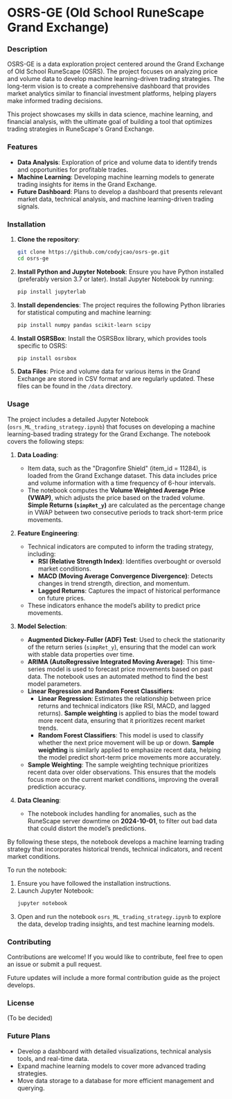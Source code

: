
# OSRS-GE (Old School RuneScape Grand Exchange)

### Description
OSRS-GE is a data exploration project centered around the Grand Exchange of Old School RuneScape (OSRS). The project focuses on analyzing price and volume data to develop machine learning-driven trading strategies. The long-term vision is to create a comprehensive dashboard that provides market analytics similar to financial investment platforms, helping players make informed trading decisions.

This project showcases my skills in data science, machine learning, and financial analysis, with the ultimate goal of building a tool that optimizes trading strategies in RuneScape's Grand Exchange.

### Features
- **Data Analysis**: Exploration of price and volume data to identify trends and opportunities for profitable trades.
- **Machine Learning**: Developing machine learning models to generate trading insights for items in the Grand Exchange.
- **Future Dashboard**: Plans to develop a dashboard that presents relevant market data, technical analysis, and machine learning-driven trading signals.

### Installation

1. **Clone the repository**:
   ```bash
   git clone https://github.com/codyjcao/osrs-ge.git
   cd osrs-ge
   ```

2. **Install Python and Jupyter Notebook**:
   Ensure you have Python installed (preferably version 3.7 or later). Install Jupyter Notebook by running:
   ```bash
   pip install jupyterlab
   ```

3. **Install dependencies**:
   The project requires the following Python libraries for statistical computing and machine learning:
   ```bash
   pip install numpy pandas scikit-learn scipy
   ```

4. **Install OSRSBox**:
   Install the OSRSBox library, which provides tools specific to OSRS:
   ```bash
   pip install osrsbox
   ```

5. **Data Files**:
   Price and volume data for various items in the Grand Exchange are stored in CSV format and are regularly updated. These files can be found in the `/data` directory.

### Usage

The project includes a detailed Jupyter Notebook (`osrs_ML_trading_strategy.ipynb`) that focuses on developing a machine learning-based trading strategy for the Grand Exchange. The notebook covers the following steps:

1. **Data Loading**:
   - Item data, such as the "Dragonfire Shield" (item_id = 11284), is loaded from the Grand Exchange dataset. This data includes price and volume information with a time frequency of 6-hour intervals.
   - The notebook computes the **Volume Weighted Average Price (VWAP)**, which adjusts the price based on the traded volume. **Simple Returns (`simpRet_y`)** are calculated as the percentage change in VWAP between two consecutive periods to track short-term price movements.

2. **Feature Engineering**:
   - Technical indicators are computed to inform the trading strategy, including:
     - **RSI (Relative Strength Index)**: Identifies overbought or oversold market conditions.
     - **MACD (Moving Average Convergence Divergence)**: Detects changes in trend strength, direction, and momentum.
     - **Lagged Returns**: Captures the impact of historical performance on future prices.
   - These indicators enhance the model’s ability to predict price movements.

3. **Model Selection**:
   - **Augmented Dickey-Fuller (ADF) Test**: Used to check the stationarity of the return series (`simpRet_y`), ensuring that the model can work with stable data properties over time.
   - **ARIMA (AutoRegressive Integrated Moving Average)**: This time-series model is used to forecast price movements based on past data. The notebook uses an automated method to find the best model parameters.
   - **Linear Regression and Random Forest Classifiers**:
     - **Linear Regression**: Estimates the relationship between price returns and technical indicators (like RSI, MACD, and lagged returns). **Sample weighting** is applied to bias the model toward more recent data, ensuring that it prioritizes recent market trends.
     - **Random Forest Classifiers**: This model is used to classify whether the next price movement will be up or down. **Sample weighting** is similarly applied to emphasize recent data, helping the model predict short-term price movements more accurately.
   - **Sample Weighting**: The sample weighting technique prioritizes recent data over older observations. This ensures that the models focus more on the current market conditions, improving the overall prediction accuracy.

4. **Data Cleaning**:
   - The notebook includes handling for anomalies, such as the RuneScape server downtime on **2024-10-01**, to filter out bad data that could distort the model’s predictions.

By following these steps, the notebook develops a machine learning trading strategy that incorporates historical trends, technical indicators, and recent market conditions.

To run the notebook:
1. Ensure you have followed the installation instructions.
2. Launch Jupyter Notebook:
   ```bash
   jupyter notebook
   ```
3. Open and run the notebook `osrs_ML_trading_strategy.ipynb` to explore the data, develop trading insights, and test machine learning models.

### Contributing
Contributions are welcome! If you would like to contribute, feel free to open an issue or submit a pull request.

Future updates will include a more formal contribution guide as the project develops.

### License
(To be decided)

### Future Plans
- Develop a dashboard with detailed visualizations, technical analysis tools, and real-time data.
- Expand machine learning models to cover more advanced trading strategies.
- Move data storage to a database for more efficient management and querying.
